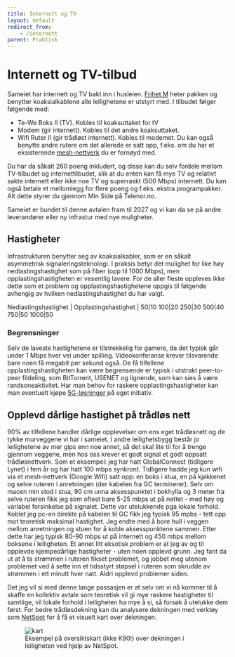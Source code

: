 ```yaml
---
title: Internett og TV
layout: default
redirect_from:
    - /internett
parent: Praktisk
---
```


# Internett og TV-tilbud
[mesh]: https://www.tek.no/samletest/i/15VdOM/billig-mesh-nettverk-2023
[frihet-m]: https://crm-kampanje.telenor.no/wp-content/uploads/sites/8/dok/Frihet_M_sept_2022.pdf
Sameiet har internett og TV bakt inn i husleien. [Frihet M][frihet-m] heter pakken og benytter koaksialkablene alle leilighetene er utstyrt med. I tilbudet følger følgende med:
- Te-We Boks II (TV). Kobles til koaksuttaket for tV
- Modem (gir internett). Kobles til det andre koaksuttaket.
- Wifi Ruter II (gir trådløst internett). Kobles til modemet. Du kan også benytte andre rutere om det allerede er satt opp, f.eks. om du har et eksisterende [mesh-nettverk][mesh] du er fornøyd med.

Du har da såkalt 260 poeng inkludert, og disse kan du selv fordele mellom TV-tilbudet og internettilbudet, slik at du enten kan få mye TV og relativt sakte internett eller ikke noe TV og superraskt (500 Mbps) internett. Du kan også betale et mellomlegg for flere poeng og f.eks. ekstra programpakker. Alt dette styrer du gjennom Min Side på Telenor.no.

Sameiet er bundet til denne avtalen fram til 2027 og vi kan da se på andre leverandører eller ny infrastur med nye muligheter.

## Hastigheter
Infrastrukturen benytter seg av koaksialkabler, som er en såkalt asymmetrisk signaleringsteknologi. I praksis betyr det mulighet for like høy nedlastingshastighet som på fiber (opp til 1000 Mbps), men opplastingshastigheten er vesentlig lavere. For de aller fleste oppleves ikke dette som et problem og opplastingshastighetene oppgis til følgende avhengig av hvilken nedlastingshastighet du har valgt.

Nedlastingshastighet | Opplastingshastighet |
50|10
100|20
250|30
500|40
750|50
1000|50

### Begrensninger
Selv de laveste hastighetene er tilstrekkelig for gamere, da det typisk går under 1 Mbps hver vei under spilling. Videokonferanse krever tilsvarende bare noen få megabit per sekund også. De få tilfellene opplastingshastigheten kan være begrensende er typisk i utstrakt peer-to-peer fildeling, som BitTorrent, USENET og lignende, som kan sies å være randsoneaktivitet. Har man behov for raskere opplastingshastigheter kan man eventuelt kjøpe [5G-løsninger][5g] på eget initiativ.

[5g]: https://www.google.com/search?q=tr%C3%A5dl%C3%B8st+bredb%C3%A5nd

## Opplevd dårlige hastighet på trådløs nett
[netspot]: https://www.netspotapp.com
90% av tilfellene handler dårlige opplevelser om ens eget trådløsnett og de tykke murveggene vi har i sameiet. I andre leilighetsbygg består jo leilighetene av mer gips enn noe annet, så det skal lite til for å trenge gjennom veggene, men hos oss krever et godt signal et godt oppsatt trådløsnettverk. Som et eksempel: jeg har hatt GlobalConnect (tidligere Lynet) i fem år og har hatt 100 mbps synkront. Tidligere hadde jeg kun wifi via et mesh-nettverk (Google Wifi) satt opp: en boks i stua, en på kjøkkenet og selve ruteren i anretningen (der kabelen fra GC terminerer). Selv om macen min stod i stua, 90 cm unna aksesspunktet i bokhylla og 3 meter fra selve ruteren fikk jeg som oftest bare 5-25 mbps ut på nettet - med høy og variabel forsinkelse på signalet. Dette var utelukkende pga lokale forhold. Koblet jeg pc-en direkte på kabelen til GC fikk jeg typisk 95 mpbs - tett opp mot teoretisk maksimal hastighet. Jeg endte med å bore hull i veggen mellom anretningen og stuen for å koble aksesspunktene sammen. Etter dette har jeg typisk 80-90 mbps ut på internett og 450 mbps mellom boksene i leiligheten. Et annet litt eksotisk problem er at jeg av og til opplevde kjempedårlige hastigheter - uten noen opplevd grunn. Jeg fant da ut at å ta strømmen i ruteren fikset problemet, og jobbet meg utenom problemet ved å sette inn et tidsstyrt støpsel i ruteren som skrudde av strømmen i ett minutt hver natt. Aldri opplevd problemer siden.

Det jeg vil si med denne lange passasjen er at selv om vi nå kommer til å skaffe en kollektiv avtale som teoretisk vil gi mye raskere hastigheter til samtlige, vil lokale forhold i leiligheten ha mye å si, så forsøk å utelukke dem først. For bedre trådløsdekning kan du analysere dekningen med verktøy som [NetSpot][netspot] for å få et visuelt kart over dekningen.

<figure>
<img src="https://www.netspotapp.com/images/index/screens/featureVisualise@2x.png" alt="kart" />
<figcaption>Eksempel på oversiktskart (ikke K90!) over dekningen i leiligheten ved hjelp av NetSpot.</figcaption>
<figure>

